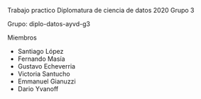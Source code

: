 Trabajo practico Diplomatura de ciencia de datos 2020 Grupo 3

Grupo: diplo-datos-ayvd-g3

Miembros
   - Santiago López
   - Fernando Masía
   - Gustavo Echeverria
   - Victoria Santucho
   - Emmanuel Gianuzzi
   - Dario Yvanoff
